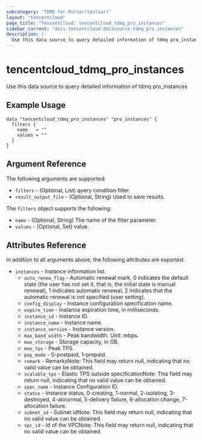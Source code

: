```yaml
---
subcategory: "TDMQ for Pulsar(tpulsar)"
layout: "tencentcloud"
page_title: "TencentCloud: tencentcloud_tdmq_pro_instances"
sidebar_current: "docs-tencentcloud-datasource-tdmq_pro_instances"
description: |-
  Use this data source to query detailed information of tdmq pro_instances
---
```


# tencentcloud_tdmq_pro_instances

Use this data source to query detailed information of tdmq pro_instances

## Example Usage

```hcl
data "tencentcloud_tdmq_pro_instances" "pro_instances" {
  filters {
    name   = ""
    values = ""
  }
}
```

## Argument Reference

The following arguments are supported:

* `filters` - (Optional, List) query condition filter.
* `result_output_file` - (Optional, String) Used to save results.

The `filters` object supports the following:

* `name` - (Optional, String) The name of the filter parameter.
* `values` - (Optional, Set) value.

## Attributes Reference

In addition to all arguments above, the following attributes are exported:

* `instances` - Instance information list.
  * `auto_renew_flag` - Automatic renewal mark, 0 indicates the default state (the user has not set it, that is, the initial state is manual renewal), 1 indicates automatic renewal, 2 indicates that the automatic renewal is not specified (user setting).
  * `config_display` - Instance configuration specification name.
  * `expire_time` - Instance expiration time, in milliseconds.
  * `instance_id` - Instance ID.
  * `instance_name` - Instance name.
  * `instance_version` - Instance version.
  * `max_band_width` - Peak bandwidth. Unit: mbps.
  * `max_storage` - Storage capacity, in GB.
  * `max_tps` - Peak TPS.
  * `pay_mode` - 0-postpaid, 1-prepaid.
  * `remark` - RemarksNote: This field may return null, indicating that no valid value can be obtained.
  * `scalable_tps` - Elastic TPS outside specificationNote: This field may return null, indicating that no valid value can be obtained.
  * `spec_name` - Instance Configuration ID.
  * `status` - Instance status, 0-creating, 1-normal, 2-isolating, 3-destroyed, 4-abnormal, 5-delivery failure, 6-allocation change, 7-allocation failure.
  * `subnet_id` - Subnet idNote: This field may return null, indicating that no valid value can be obtained.
  * `vpc_id` - Id of the VPCNote: This field may return null, indicating that no valid value can be obtained.


